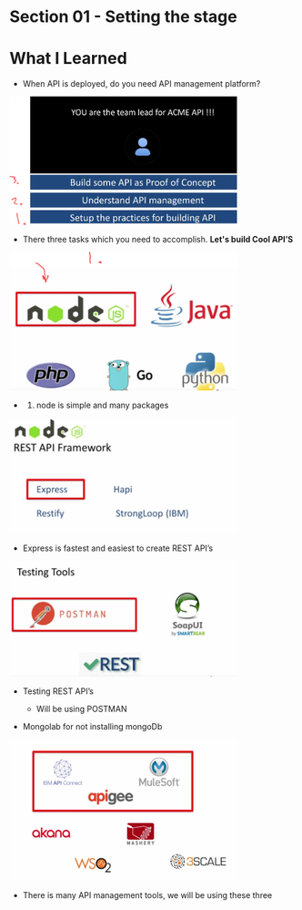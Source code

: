 # Section 01 - Setting the stage

# What I Learned

- When API is deployed, do you need API management platform?

<img src="tasks.PNG" alt="alt text" width="400"/>

- There three tasks which you need to accomplish. **Let's build Cool API’S** 

<img src="implementingRestAPI.PNG" alt="alt text" width="400"/>

- 1. node is simple and many packages

<img src="nodeREST.PNG" alt="alt text" width="400"/>

- Express is fastest and easiest to create REST API’s

<img src="testingRestAPIs.PNG" alt="alt text" width="400"/>

- Testing REST API’s
    - Will be using POSTMAN

- Mongolab for not installing mongoDb

<img src="apiManagementPlatform.PNG" alt="alt text" width="400"/>

- There is many API management tools, we will be using these three
